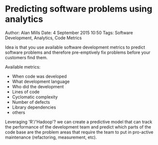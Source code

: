 Predicting software problems using analytics
============================================
Author: Alan Mills
Date: 4 September 2015 10:50
Tags: Software Development, Analytics, Code Metrics



Idea is that you use available software development metrics to predict software problems and therefore pre-emptively fix problems before your customers find them.

Available metrics:
* When code was developed
* What development language
* Who did the development
* Lines of code
* Cyclomatic complexity
* Number of defects
* Library dependencies
* others

Leveraging 'R'/'Hadoop'? we can create a predictive model that can track the performance of the development team and predict which parts of the code base are the problem areas that require the team to put in pro-active maintenance (refactoring, measurement, etc).
